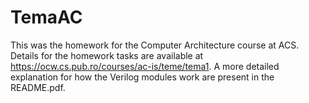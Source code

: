 # TemaAC
This was the homework for the Computer Architecture course at ACS. Details for the homework tasks are available at https://ocw.cs.pub.ro/courses/ac-is/teme/tema1. A more detailed explanation for how the Verilog modules work are present in the README.pdf.
